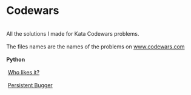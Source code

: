 # Codewars
<br>All the solutions I made for Kata Codewars problems.</br>
<br>The files names are the names of the problems on www.codewars.com</br>
<br><b> Python </b></br>
<br>&nbsp;<a href="https://www.codewars.com/kata/who-likes-it/python">Who likes it?</a>&nbsp;</br>
<br>&nbsp;<a href="https://www.codewars.com/kata/persistent-bugger/python">Persistent Bugger</a>&nbsp;</br>
